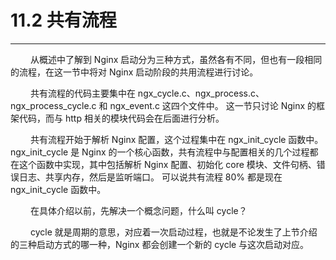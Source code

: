 # 11.2 共有流程
***

&emsp;&emsp;
从概述中了解到 Nginx 启动分为三种方式，虽然各有不同，但也有一段相同的流程，在这一节中将对 Nginx 启动阶段的共用流程进行讨论。

&emsp;&emsp;
共有流程的代码主要集中在 ngx\_cycle.c、ngx\_process.c、ngx\_process\_cycle.c 和 ngx\_event.c 这四个文件中。
这一节只讨论 Nginx 的框架代码，而与 http 相关的模块代码会在后面进行分析。

&emsp;&emsp;
共有流程开始于解析 Nginx 配置，这个过程集中在 ngx\_init\_cycle 函数中。
ngx\_init\_cycle 是 Nginx 的一个核心函数，共有流程中与配置相关的几个过程都在这个函数中实现，其中包括解析 Nginx 配置、初始化 core 模块、文件句柄、错误日志、共享内存，然后是监听端口。
可以说共有流程 80% 都是现在 ngx\_init\_cycle 函数中。

&emsp;&emsp;
在具体介绍以前，先解决一个概念问题，什么叫 cycle？

&emsp;&emsp;
cycle 就是周期的意思，对应着一次启动过程，也就是不论发生了上节介绍的三种启动方式的哪一种，Nginx 都会创建一个新的 cycle 与这次启动对应。